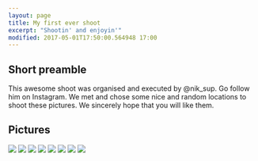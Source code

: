 ```yaml
---
layout: page
title: My first ever shoot
excerpt: "Shootin' and enjoyin'"
modified: 2017-05-01T17:50:00.564948 17:00
---
```


## Short preamble
This awesome shoot was organised and executed by @nik_sup. Go follow him on Instagram. We met and chose some nice and random locations to shoot these pictures. We sincerely hope that you will like them.

## Pictures
<img src="https://cocodevienne.github.io/images/bwmagic.jpg">
<img src="https://cocodevienne.github.io/images/hockend.jpg">
<img src="https://cocodevienne.github.io/images/hipstar.jpg">
<img src="https://cocodevienne.github.io/images/sitzend.jpg">
<img src="https://cocodevienne.github.io/images/stufen.jpg">
<img src="https://cocodevienne.github.io/images/sonnenbrilleundhaare.jpg">
<img src="https://cocodevienne.github.io/images/awesomehair01.jpg">
<img src="https://cocodevienne.github.io/images/meingsicht.jpg">
